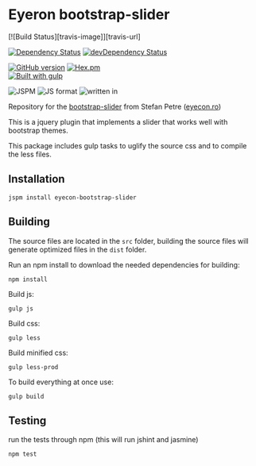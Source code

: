 Eyeron bootstrap-slider 
===

[![Build Status][travis-image]][travis-url]

[![Dependency Status](https://david-dm.org/distros/eyecon-bootstrap-slider.svg?style=flat-square)](https://david-dm.org/distros/eyecon-bootstrap-slider)
[![devDependency Status](https://david-dm.org/distros/eyecon-bootstrap-slider/dev-status.svg)](https://david-dm.org/distros/eyecon-bootstrap-slider#info=devDependencies)

[![GitHub version](https://badge.fury.io/gh/distros%2Feyecon-bootstrap-slider.svg)](http://badge.fury.io/gh/distros%2Feyecon-bootstrap-slider)
[![Hex.pm](https://img.shields.io/hexpm/l/plug.svg?style=flat-square)]()  
[![Built with gulp](http://img.shields.io/badge/built%20with-gulp.js-red.svg)](http://gulpjs.com/)

![JSPM](https://img.shields.io/badge/JSPM-eyecon--bootstrap--slider-db772b.svg?style=flat-square)
![JS format](https://img.shields.io/badge/JS_format-global-lightgrey.svg?style=flat-square)
![written in](https://img.shields.io/badge/written_in-jQuery-blue.svg?style=flat-square)


Repository for the [bootstrap-slider](http://www.eyecon.ro/bootstrap-slider/) from Stefan Petre ([eyecon.ro](http://www.eyecon.ro))

This is a jquery plugin that implements a slider that works well with bootstrap themes.

This package includes gulp tasks to uglify the source css and to compile the less files.

## Installation

	jspm install eyecon-bootstrap-slider

## Building

The source files are located in the `src` folder,
building the source files will generate optimized files in the `dist` folder.

Run an npm install to download the needed dependencies for building:

	npm install

Build js:

	gulp js

Build css:

	gulp less

Build minified css:

	gulp less-prod

To build everything at once use:

	gulp build

## Testing

run the tests through npm (this will run jshint and jasmine)

	npm test
